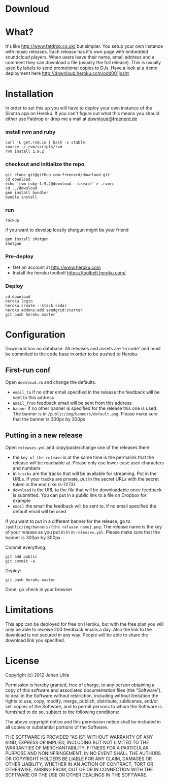 Downloud
========

# What?

It's like http://www.fatdrop.co.uk/ but simpler. You setup your own instance with music releases. Each release has it's own page with embedded soundcloud players. When users leave their name, email address and a comment they can download a file (usually the full release). This is usually used by labels to send promotional copies to DJs. Have a look at a demo deployment here http://downloud.heroku.com/odd001josht

# Installation

In order to set this up you will have to deploy your own instance of the Sinatra app on Heroku. If you can't figure out what this means you should either use Fatdrop or drop me a mail at downloud@freenerd.de

### install rvm and ruby

```
curl -L get.rvm.io | bash -s stable
source ~/.rvm/scripts/rvm
rvm install 1.9.2
```

### checkout and initialize the repo

```
git clone git@github.com:freenerd/downloud.git
cd downloud
echo 'rvm ruby-1.9.2@downloud --create' > .rvmrc
cd ../downloud
gem install bundler
bundle install
```

### run

```
rackup
```

if you want to develop locally shotgun might be your friend

```
gem install shotgun
shotgun
```

### Pre-deploy

 * Get an account at http://www.heroku.com
 * Install the heroku toolbelt https://toolbelt.heroku.com/

### Deploy

```
cd downloud
heroku login
heroku create --stack cedar
heroku addons:add sendgrid:starter
git push heroku master
```

# Configuration

Downloud has no database. All releases and assets are 'in code' and must be commited to the code base in order to be pushed to Heroku.

## First-run conf

Open ```downloud.rb``` and change the defaults.

 * ```email_to``` if no other email specified in the release the feedback will be sent to this address
 * ```email_from``` feedback email will be sent from this address
 * ```banner``` if no other banner is specified for the release this one is used. The banner is in ```/public/img/banners/default.png```. Please make sure that the banner is 300px by 300px

## Putting in a new release

Open ```releases.yml``` and copy/paste/change one of the releases there

  * the `key of the release` is at the same time is the permalink that the release will be reachable at. Please only use lower case ascii characters and numbers
  * in ```tracks``` are the tracks that will be available for streaming. Put in the URLs. If your tracks are private, put in the secret URLs with the secret token in the end (like /s-1273)
  * ```download``` is the URL to the file that will be downloadable once feedback is submitted. You can put in a public link to a file on Dropbox for example
  * ```email``` the email the feedback will be sent to. If no email specified the default email will be used

If you want to put in a different banner for the release, go to ```/public/img/banners/{the release name}.png```. The release name is the key of your release as you put in in in ```releases.yml```. Please make sure that the banner is 300px by 300px

Commit everything:

```
git add public
git commit -a
```

Deploy:

```
git push heroku master
```

Done, go check in your browser

# Limitations

This app can be deployed for free on Heroku, but with the free plan you will only be able to receive 200 feedback emails a day. Also the link to the download is not secured in any way. People will be able to share the download link you specified.

# License

Copyright (c) 2012 Johan Uhle

Permission is hereby granted, free of charge, to any person obtaining a copy of this software and associated documentation files (the "Software"), to deal in the Software without restriction, including without limitation the rights to use, copy, modify, merge, publish, distribute, sublicense, and/or sell copies of the Software, and to permit persons to whom the Software is furnished to do so, subject to the following conditions:

The above copyright notice and this permission notice shall be included in all copies or substantial portions of the Software.

THE SOFTWARE IS PROVIDED "AS IS", WITHOUT WARRANTY OF ANY KIND, EXPRESS OR IMPLIED, INCLUDING BUT NOT LIMITED TO THE WARRANTIES OF MERCHANTABILITY, FITNESS FOR A PARTICULAR PURPOSE AND NONINFRINGEMENT. IN NO EVENT SHALL THE AUTHORS OR COPYRIGHT HOLDERS BE LIABLE FOR ANY CLAIM, DAMAGES OR OTHER LIABILITY, WHETHER IN AN ACTION OF CONTRACT, TORT OR OTHERWISE, ARISING FROM, OUT OF OR IN CONNECTION WITH THE SOFTWARE OR THE USE OR OTHER DEALINGS IN THE SOFTWARE.
